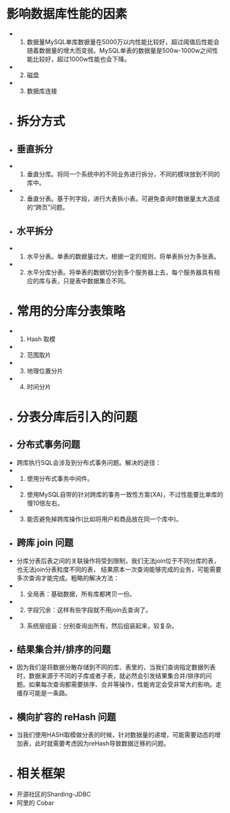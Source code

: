 # 影响数据库性能的因素
- 1. 数据量MySQL单库数据量在5000万以内性能比较好，超过阈值后性能会随着数据量的增大而变弱。MySQL单表的数据量是500w-1000w之间性能比较好，超过1000w性能也会下降。
- 2. 磁盘
- 3. 数据库连接
- # 拆分方式
- ## 垂直拆分
- 1. 垂直分库。将同一个系统中的不同业务进行拆分，不同的模块放到不同的库中。
- 2. 垂直分表。基于列字段，进行大表拆小表。可避免查询时数据量太大造成的“跨页”问题。
- ## 水平拆分
- 1. 水平分表。单表的数据量过大，根据一定的规则，将单表拆分为多张表。
- 2. 水平分库分表。将单表的数据切分到多个服务器上去，每个服务器具有相应的库与表，只是表中数据集合不同。
- # 常用的分库分表策略
- 1. Hash 取模
- 2. 范围取片
- 3. 地理位置分片
- 4. 时间分片
- # 分表分库后引入的问题
- ## 分布式事务问题
- 跨库执行SQL会涉及到分布式事务问题。解决的途径：
- 1. 使用分布式事务中间件。
- 2. 使用MySQL自带的针对跨库的事务一致性方案(XA)，不过性能要比单库的慢10倍左右。
- 3. 能否避免掉跨库操作(比如将用户和商品放在同一个库中)。
- ## 跨库 join 问题
- 分库分表后表之间的关联操作将受到限制，我们无法join位于不同分库的表，也无法join分表粒度不同的表， 结果原本一次查询能够完成的业务，可能需要多次查询才能完成。粗略的解决方法：
- 1. 全局表：基础数据，所有库都拷贝一份。
- 2. 字段冗余：这样有些字段就不用join去查询了。
- 3. 系统层组装：分别查询出所有，然后组装起来，较复杂。
- ## 结果集合并/排序的问题
- 因为我们是将数据分散存储到不同的库、表里的，当我们查询指定数据列表时，数据来源于不同的子库或者子表，就必然会引发结果集合并/排序的问题。如果每次查询都需要排序、合并等操作，性能肯定会受非常大的影响。走缓存可能是一条路。
- ## 横向扩容的 reHash 问题
- 当我们使用HASH取模做分表的时候，针对数据量的递增，可能需要动态的增加表，此时就需要考虑因为reHash导致数据迁移的问题。
- # 相关框架
- 开源社区的Sharding-JDBC
- 阿里的 Cobar